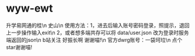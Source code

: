 # wyw-ewt
升学易网通的桂\n
史山\n
使用方法：1，进去后输入账号密码登录，照提示，退回上一步操作输入exit\n
          2，或者想多端共存可以将 data/user.json 改为登录时服务端返回的json\n
b站关注 好振长啊 谢谢喵!\n
官方dwrg账号：一袋坷垃\n
点个star谢谢喵!

